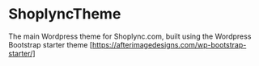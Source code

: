 # ShoplyncTheme
The main Wordpress theme for Shoplync.com, built using the Wordpress Bootstrap starter theme [https://afterimagedesigns.com/wp-bootstrap-starter/]
